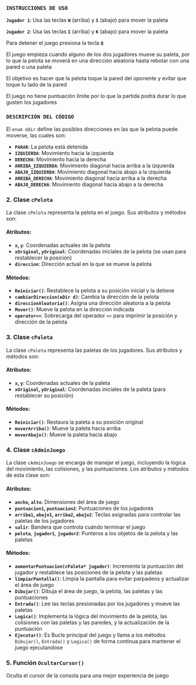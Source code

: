 
### `INSTRUCCIONES DE USO`
**`Jugador 1`**: Usa las teclas **`W`** (arriba) y **`S`** (abajo) para mover la paleta

**`Jugador 2`**: Usa las teclas **`I`** (arriba) y **`K`** (abajo) para mover la paleta

Para detener el juego presiona la tecla **`Q`**

El juego empieza cuando alguno de los dos jugadores mueve su paleta, por lo que la pelota se moverá en una dirección aleatoria hasta rebotar con una pared o una paleta

El objetivo es hacer que la pelota toque la pared del oponente y evitar que toque tu lado de la pared

El juego no tiene puntuación límite por lo que la partida podrá durar lo que gusten los jugadores


### `DESCRIPCIÓN DEL CÓDIGO`

El `enum eDir` define las posibles direcciones en las que la pelota puede moverse, las cuales son:

- **`PARAR`**: La pelota está detenida
- **`IZQUIERDA`**: Movimiento hacia la izquierda
- **`DERECHA`**: Movimiento hacia la derecha
- **`ARRIBA_IZQUIERDA`**: Movimiento diagonal hacia arriba a la izquierda
- **`ABAJO_IZQUIERDA`**: Movimiento diagonal hacia abajo a la izquierda
- **`ARRIBA_DERECHA`**: Movimiento diagonal hacia arriba a la derecha
- **`ABAJO_DERECHA`**: Movimiento diagonal hacia abajo a la derecha


### 2. Clase `cPelota`

La clase `cPelota` representa la pelota en el juego. Sus atributos y métodos son:

#### Atributos:
- **`x`, `y`**: Coordenadas actuales de la pelota
- **`xOriginal`, `yOriginal`**: Coordenadas iniciales de la pelota (se usan para restablecer la posición)
- **`direccion`**: Dirección actual en la que se mueve la pelota

#### Métodos:
- **`Reiniciar()`**: Restablece la pelota a su posición inicial y la detiene
- **`cambiarDireccion(eDir d)`**: Cambia la dirección de la pelota
- **`direccionAleatoria()`**: Asigna una dirección aleatoria a la pelota
- **`Mover()`**: Mueve la pelota en la dirección indicada
- **`operator<<`**: Sobrecarga del operador `<<` para imprimir la posición y dirección de la pelota

### 3. Clase `cPaleta`

La clase `cPaleta` representa las paletas de los jugadores. Sus atributos y métodos son:

#### Atributos:
- **`x`, `y`**: Coordenadas actuales de la paleta
- **`xOriginal`, `yOriginal`**: Coordenadas iniciales de la paleta (para restablecer su posición)

#### Métodos:
- **`Reiniciar()`**: Restaura la paleta a su posición original
- **`moverArriba()`**: Mueve la paleta hacia arriba
- **`moverAbajo()`**: Mueve la paleta hacia abajo

### 4. Clase `cAdminJuego`

La clase `cAdminJuego` se encarga de manejar el juego, incluyendo la lógica del movimiento, las colisiones, y las puntuaciones. Los atributos y métodos de esta clase son:

#### Atributos:
- **`ancho`, `alto`**: Dimensiones del área de juego
- **`puntuacion1`, `puntuacion2`**: Puntuaciones de los jugadores
- **`arriba1`, `abajo1`, `arriba2`, `abajo2`**: Teclas asignadas para controlar las paletas de los jugadores
- **`salir`**: Bandera que controla cuándo terminar el juego
- **`pelota`**, **`jugador1`**, **`jugador2`**: Punteros a los objetos de la pelota y las paletas

#### Métodos:
- **`aumentarPuntuacion(cPaleta* jugador)`**: Incrementa la puntuación del jugador y restablece las posiciones de la pelota y las paletas
- **`limpiarPantalla()`**: Limpia la pantalla para evitar parpadeos y actualizar el área de juego
- **`Dibujar()`**: Dibuja el área de juego, la pelota, las paletas y las puntuaciones
- **`Entrada()`**: Lee las teclas presionadas por los jugadores y mueve las paletas
- **`Logica()`**: Implementa la lógica del movimiento de la pelota, las colisiones con las paletas y las paredes, y la actualización de la puntuación
- **`Ejecutar()`**: Es Bucle principal del juego y llama a los métodos `Dibujar()`, `Entrada()` y `Logica()` de forma continua para mantener el juego ejecutandose

### 5. Función `OcultarCursor()`

Oculta el cursor de la consola para una mejor experiencia de juego






